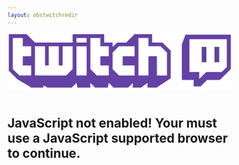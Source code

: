 ```yaml
---
layout: obstwitchredir
---
```


<img src="/images/twitchbanner.png" class="logo"/>  
<div class="clearFloat">&nbsp;</div>

<h1 id="mainHeader">JavaScript not enabled! Your must use a JavaScript supported browser to continue.</h1>

<span id="approvalCode"></span>